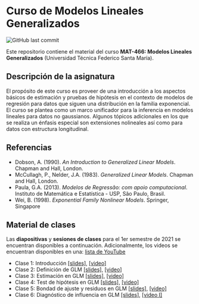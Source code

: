 # Curso de Modelos Lineales Generalizados
![GitHub last commit](https://img.shields.io/github/last-commit/faosorios/Curso-GLM)

Este repositorio contiene el material del curso **MAT-466: Modelos Lineales Generalizados** (Universidad Técnica Federico Santa María).

## Descripción de la asignatura

El propósito de este curso es proveer de una introducción a los aspectos básicos de estimación y pruebas de hipótesis en el contexto de modelos de regresión para datos que siguen una distribución en la familia exponencial. El curso se plantea como un marco unificador para la inferencia en modelos lineales para datos no gaussianos. Algunos tópicos adicionales en los que se realiza un énfasis especial son extensiones nolineales así como para datos con estructura longitudinal.

## Referencias

* Dobson, A. (1990). *An Introduction to Generalized Linear Models*. Chapman and Hall, London.
* McCullagh, P., Nelder, J.A. (1983). *Generalized Linear Models*. Chapman and Hall, London.
* Paula, G.A. (2013). *Modelos de Regressão: com apoio computacional*. Instituto de Matemática e Estatística - USP, São Paulo, Brasil.
* Wei, B. (1998). *Exponential Family Nonlinear Models*. Springer, Singapore

## Material de clases

Las **diapositivas** y **sesiones de clases** para el 1er semestre de 2021 se encuentran disponibles a continuación. Adicionalmente, los videos se encuentran disponibles en una: [lista de YouTube](https://youtube.com/playlist?list=PL7ZDxVK6zhI9Or-93DGAjiXbz3RhcRv0N)

- Clase 1: Introducción [[slides]](https://github.com/faosorios/Curso-GLM/blob/main/diapositivas/MAT466_slides-01.pdf), [[video]](https://youtu.be/3bcJxS8wqQw)
- Clase 2: Definición de GLM [[slides]](https://github.com/faosorios/Curso-GLM/blob/main/diapositivas/MAT466_slides-02.pdf), [[video]](https://youtu.be/UuBA_DpkQeQ)
- Clase 3: Estimación en GLM [[slides]](https://github.com/faosorios/Curso-GLM/blob/main/diapositivas/MAT466_slides-03.pdf), [[video]](https://youtu.be/JwcoThjbjPw)
- Clase 4: Test de hipótesis en GLM [[slides]](https://github.com/faosorios/Curso-GLM/blob/main/diapositivas/MAT466_slides-04.pdf), [[video]](https://youtu.be/CWroX7fkNls)
- Clase 5: Bondad de ajuste y residuos en GLM [[slides]](https://github.com/faosorios/Curso-GLM/blob/main/diapositivas/MAT466_slides-05.pdf), [[video]](https://youtu.be/UcYUcdTOfiI)
- Clase 6: Diagnóstico de influencia en GLM [[slides]](https://github.com/faosorios/Curso-GLM/blob/main/diapositivas/MAT466_slides-06.pdf), [[video I]](https://youtu.be/65yd0xWztdU)

